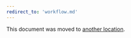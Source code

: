 ```yaml
---
redirect_to: 'workflow.md'
---
```


This document was moved to [another location](workflow.md).

<!-- This redirect file can be deleted after February 1, 2021. -->
<!-- Before deletion, see: https://docs.gitlab.com/ee/development/documentation/#move-or-rename-a-page -->
